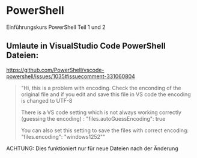 # PowerShell
Einführungskurs PowerShell Teil 1 und 2

## Umlaute in VisualStudio Code PowerShell Dateien:

https://github.com/PowerShell/vscode-powershell/issues/1035#issuecomment-331060804

>"Hi,
>this is a problem with encoding. Check the enconding of the original file and if you edit and save this file in VS code the encoding is changed to UTF-8
>
>There is a VS code setting which is not always working correctly (guessing the encoding) :
>"files.autoGuessEncoding": true
>
>You can also set this setting to save the files with correct encoding:
>"files.encoding": "windows1252""

ACHTUNG: Dies funktioniert nur für neue Dateien nach der Änderung
